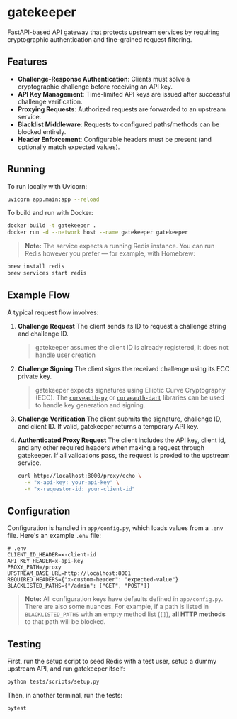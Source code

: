 # gatekeeper

FastAPI-based API gateway that protects upstream services by requiring cryptographic authentication and fine-grained request filtering.

## Features

- **Challenge-Response Authentication**: Clients must solve a cryptographic challenge before receiving an API key.
- **API Key Management**: Time-limited API keys are issued after successful challenge verification.
- **Proxying Requests**: Authorized requests are forwarded to an upstream service.
- **Blacklist Middleware**: Requests to configured paths/methods can be blocked entirely.
- **Header Enforcement**: Configurable headers must be present (and optionally match expected values).

## Running

To run locally with Uvicorn:

```bash
uvicorn app.main:app --reload
```

To build and run with Docker:

```bash
docker build -t gatekeeper .
docker run -d --network host --name gatekeeper gatekeeper
```

> **Note:** The service expects a running Redis instance. You can run Redis however you prefer — for example, with Homebrew:

```bash
brew install redis
brew services start redis
```

## Example Flow

A typical request flow involves:

1. **Challenge Request**
   The client sends its ID to request a challenge string and challenge ID.

   > gatekeeper assumes the client ID is already registered, it does not handle user creation

2. **Challenge Signing**
   The client signs the received challenge using its ECC private key.

   > gatekeeper expects signatures using Elliptic Curve Cryptography (ECC). The [`curveauth-py`](https://github.com/HayesBarber/curveauth-py) or [`curveauth-dart`](https://github.com/HayesBarber/curveauth-dart) libraries can be used to handle key generation and signing.

3. **Challenge Verification**
   The client submits the signature, challenge ID, and client ID. If valid, gatekeeper returns a temporary API key.

4. **Authenticated Proxy Request**
   The client includes the API key, client id, and any other required headers when making a request through gatekeeper. If all validations pass, the request is proxied to the upstream service.

   ```bash
   curl http://localhost:8000/proxy/echo \
     -H "x-api-key: your-api-key" \
     -H "x-requestor-id: your-client-id"
   ```

## Configuration

Configuration is handled in `app/config.py`, which loads values from a `.env` file. Here's an example `.env` file:

```
# .env
CLIENT_ID_HEADER=x-client-id
API_KEY_HEADER=x-api-key
PROXY_PATH=/proxy
UPSTREAM_BASE_URL=http://localhost:8001
REQUIRED_HEADERS={"x-custom-header": "expected-value"}
BLACKLISTED_PATHS={"/admin": ["GET", "POST"]}
```

> **Note:** All configuration keys have defaults defined in `app/config.py`. There are also some nuances. For example, if a path is listed in `BLACKLISTED_PATHS` with an empty method list (`[]`), **all HTTP methods** to that path will be blocked.

## Testing

First, run the setup script to seed Redis with a test user, setup a dummy upstream API, and run gatekeeper itself:

```bash
python tests/scripts/setup.py
```

Then, in another terminal, run the tests:

```bash
pytest
```
